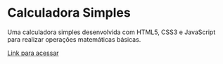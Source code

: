 # Calculadora Simples

Uma calculadora simples desenvolvida com HTML5, CSS3 e JavaScript para realizar operações matemáticas básicas.

[Link para acessar](https://edu78combr-eduardomonteiro.github.io/Calculadora/)
